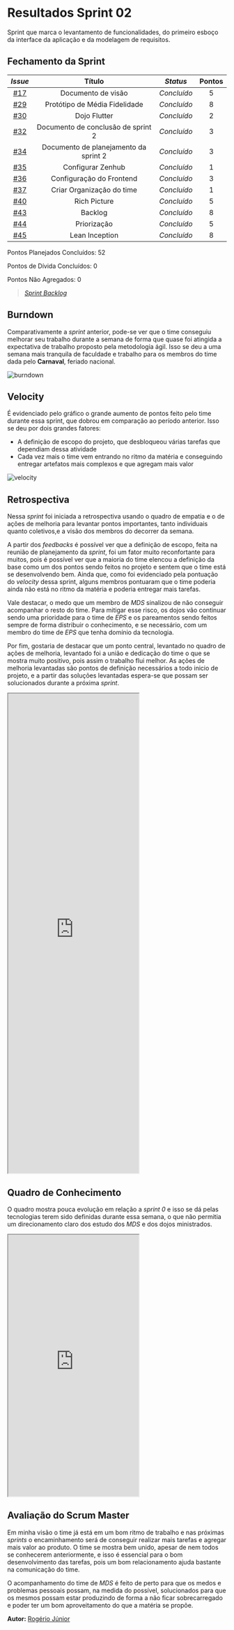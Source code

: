 # Resultados Sprint 02

Sprint que marca o levantamento de funcionalidades, do primeiro esboço da interface da aplicação e da modelagem de requisitos.

## Fechamento da Sprint

<div class="full-width">

|                            _Issue_                             |                Título                 |  _Status_   | Pontos |
| :------------------------------------------------------------: | :-----------------------------------: | :---------: | :----: |
| [#17](https://github.com/fga-eps-mds/2020.2-Lend.it/issues/17) |          Documento de visão           | _Concluído_ |   5    |
| [#29](https://github.com/fga-eps-mds/2020.2-Lend.it/issues/29) |     Protótipo de Média Fidelidade     | _Concluído_ |   8    |
| [#30](https://github.com/fga-eps-mds/2020.2-Lend.it/issues/30) |             Dojo Flutter              | _Concluído_ |   2    |
| [#32](https://github.com/fga-eps-mds/2020.2-Lend.it/issues/32) |  Documento de conclusão de sprint 2   | _Concluído_ |   3    |
| [#34](https://github.com/fga-eps-mds/2020.2-Lend.it/issues/34) | Documento de planejamento da sprint 2 | _Concluído_ |   3    |
| [#35](https://github.com/fga-eps-mds/2020.2-Lend.it/issues/35) |           Configurar Zenhub           | _Concluído_ |   1    |
| [#36](https://github.com/fga-eps-mds/2020.2-Lend.it/issues/36) |       Configuração do Frontend        | _Concluído_ |   3    |
| [#37](https://github.com/fga-eps-mds/2020.2-Lend.it/issues/37) |       Criar Organização do time       | _Concluído_ |   1    |
| [#40](https://github.com/fga-eps-mds/2020.2-Lend.it/issues/40) |             Rich Picture              | _Concluído_ |   5    |
| [#43](https://github.com/fga-eps-mds/2020.2-Lend.it/issues/43) |                Backlog                | _Concluído_ |   8    |
| [#44](https://github.com/fga-eps-mds/2020.2-Lend.it/issues/44) |              Priorização              | _Concluído_ |   5    |
| [#45](https://github.com/fga-eps-mds/2020.2-Lend.it/issues/45) |            Lean Inception             | _Concluído_ |   8    |

</div>

Pontos Planejados Concluídos: 52

Pontos de Dívida Concluídos: 0

Pontos Não Agregados: 0

> [_Sprint_ _Backlog_](https://github.com/fga-eps-mds/2020.2-Lend.it/milestone/3?closed=1)

## Burndown

Comparativamente a _sprint_ anterior, pode-se ver que o time conseguiu melhorar seu trabalho durante a semana de forma que quase foi atingida a expectativa de trabalho proposto pela metodologia ágil. Isso se deu a uma semana mais tranquila de faculdade e trabalho para os membros do time dada pelo **Carnaval**, feriado nacional.

![burndown](../../../assets/img/sprint2/burndown.png)

## Velocity

É evidenciado pelo gráfico o grande aumento de pontos feito pelo time durante essa sprint, que dobrou em comparação ao período anterior. Isso se deu por dois grandes fatores:

- A definição de escopo do projeto, que desbloqueou várias tarefas que dependiam dessa atividade
- Cada vez mais o time vem entrando no ritmo da matéria e conseguindo entregar artefatos mais complexos e que agregam mais valor

![velocity](../../../assets/img/sprint2/velocity.png)

## Retrospectiva

Nessa _sprint_ foi iniciada a retrospectiva usando o quadro de empatia e o de ações de melhoria para levantar pontos importantes, tanto individuais quanto coletivos,e a visão dos membros do decorrer da semana.

A partir dos _feedbacks_ é possível ver que a definição de escopo, feita na reunião de planejamento da _sprint_, foi um fator muito reconfortante para muitos, pois é possível ver que a maioria do time elencou a definição da base como um dos pontos sendo feitos no projeto e sentem que o time está se desenvolvendo bem. Ainda que, como foi evidenciado pela pontuação do _velocity_ dessa sprint, alguns membros pontuaram que o time poderia ainda não está no ritmo da matéria e poderia entregar mais tarefas.

Vale destacar, o medo que um membro de _MDS_ sinalizou de não conseguir acompanhar o resto do time. Para mitigar esse risco, os dojos vão continuar sendo uma prioridade para o time de _EPS_ e os pareamentos sendo feitos sempre de forma distribuir o conhecimento, e se necessário, com um membro do time de _EPS_ que tenha domínio da tecnologia.

Por fim, gostaria de destacar que um ponto central, levantado no quadro de ações de melhoria, levantado foi a união e dedicação do time o que se mostra muito positivo, pois assim o trabalho flui melhor. As ações de melhoria levantadas são pontos de definição necessários a todo inicio de projeto, e a partir das soluções levantadas espera-se que possam ser solucionados durante a próxima _sprint_.

<iframe src="https://docs.google.com/spreadsheets/d/e/2PACX-1vTj1IyAJxxw19_Cq4hQ_79XLBX_i0j7eiWpLziOrktPOOr_dLWtZRZQcGtoepJl8LQeekhC2erEvBuL/pubhtml?gid=1931803189&amp;single=true&amp;widget=true&amp;headers=false" height="1100"></iframe>

## Quadro de Conhecimento

O quadro mostra pouca evolução em relação a _sprint 0_ e isso se dá pelas tecnologias terem sido definidas durante essa semana, o que não permitia um direcionamento claro dos estudo dos _MDS_ e dos dojos ministrados.

<iframe src="https://docs.google.com/spreadsheets/d/e/2PACX-1vQt9zLphgqw_af_Kz6vaOhzGt4M4xnPEfbVTrtfh-CvbbsX1HziKhaXO5_nenI8iGToZQJNdfrqNvoJ/pubhtml?gid=304213891&amp;single=true&amp;widget=true&amp;headers=false" height="600"></iframe>

## Avaliação do Scrum Master

Em minha visão o time já está em um bom ritmo de trabalho e nas próximas _sprints_ o encaminhamento será de conseguir realizar mais tarefas e agregar mais valor ao produto. O time se mostra bem unido, apesar de nem todos se conhecerem anteriormente, e isso é essencial para o bom desenvolvimento das tarefas, pois um bom relacionamento ajuda bastante na comunicação do time.

O acompanhamento do time de _MDS_ é feito de perto para que os medos e problemas pessoais possam, na medida do possível, solucionados para que os mesmos possam estar produzindo de forma a não ficar sobrecarregado e poder ter um bom aproveitamento do que a matéria se propõe.

**Autor:** [Rogério Júnior](https://github.com/rogerioo)
